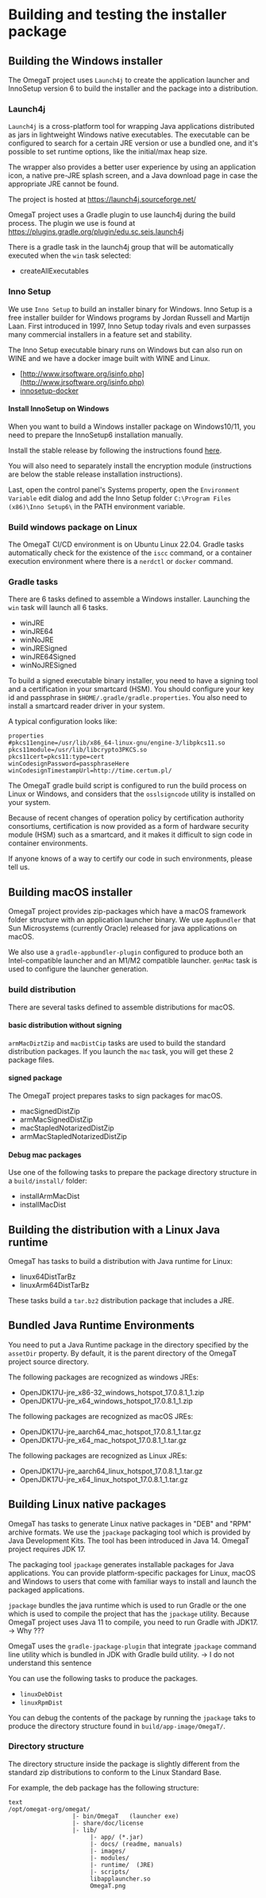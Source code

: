 # Building and testing the installer package

## Building the Windows installer

The OmegaT project uses `Launch4j` to create the application launcher and
InnoSetup version 6 to build the installer and the package into a distribution.

### Launch4j

`Launch4j` is a cross-platform tool for wrapping Java applications distributed as
jars in lightweight Windows native executables. The executable can be configured
to search for a certain JRE version or use a bundled one, and it's possible to
set runtime options, like the initial/max heap size.

The wrapper also provides a better user experience by using an application icon,
a native pre-JRE splash screen, and a Java download page in case the appropriate
JRE cannot be found.

The project is hosted at
https://launch4j.sourceforge.net/

OmegaT project uses a Gradle plugin to use launch4j during the build process.
The plugin we use is found at
https://plugins.gradle.org/plugin/edu.sc.seis.launch4j

There is a gradle task in the launch4j group that will be automatically executed when the `win` task selected:

- createAllExecutables

### Inno Setup

We use `Inno Setup` to build an installer binary for Windows.
Inno Setup is a free installer builder for Windows programs by Jordan Russell
and Martijn Laan. First introduced in 1997, Inno Setup today rivals
and even surpasses many commercial installers in a feature set and stability.

The Inno Setup executable binary runs on Windows but can also run on WINE and we have a docker image built with WINE and Linux.

- [http://www.jrsoftware.org/isinfo.php](http://www.jrsoftware.org/isinfo.php)
- [innosetup-docker](https://github.com/amake/innosetup-docker)

#### Install InnoSetup on Windows

When you want to build a Windows installer package on Windows10/11, you need to prepare the InnoSetup6 installation
manually.

Install the stable release by following the instructions found [here](https://jrsoftware.org/isdl.php#stable).

You will also need to separately install the encryption module (instructions are below the stable release installation instructions).

Last, open the control panel's Systems property, open the `Environment Variable` edit dialog and add the Inno Setup folder `C:\Program Files (x86)\Inno Setup6\`  in the PATH environment variable.

### Build windows package on Linux

The OmegaT CI/CD environment is on Ubuntu Linux 22.04.
Gradle tasks automatically check for the existence of the `iscc` command, or a container execution environment where there is a `nerdctl` or `docker` command.

### Gradle tasks

There are 6 tasks defined to assemble a Windows installer.
Launching the `win` task will launch all 6 tasks.

- winJRE
- winJRE64
- winNoJRE
- winJRESigned
- winJRE64Signed
- winNoJRESigned

To build a signed executable binary installer, you need to have a signing tool and a certification
in your smartcard (HSM). You should configure your key id and passphrase in `$HOME/.gradle/gradle.properties`.
You also need to install a smartcard reader driver in your system.

A typical configuration looks like:

```
properties
#pkcs11engine=/usr/lib/x86_64-linux-gnu/engine-3/libpkcs11.so
pkcs11module=/usr/lib/libcrypto3PKCS.so
pkcs11cert=pkcs11:type=cert
winCodesignPassword=passphraseHere
winCodesignTimestampUrl=http://time.certum.pl/
```

The OmegaT gradle build script is configured to run the build process on Linux or Windows, and considers that the `osslsigncode` utility is installed on your system.

Because of recent changes of operation policy by certification authority consortiums, 
certification is now provided as a form of hardware security module (HSM) such as a smartcard,
and it makes it difficult to sign code in container environments.

If anyone knows of a way to certify our code in such environments, please tell us.


## Building macOS installer

OmegaT project provides zip-packages which have a macOS framework folder structure with an
application launcher binary. We use `AppBundler` that Sun Microsystems (currently Oracle)
released for java applications on macOS. 

We also use a `gradle-appbundler-plugin` configured to produce both an Intel-compatible launcher and
an M1/M2 compatible launcher. `genMac` task is used to configure the launcher generation.

### build distribution

There are several tasks defined to assemble distributions for macOS.

#### basic distribution without signing

`armMacDiztZip` and `macDistCip` tasks are used to build the standard distribution packages.
If you launch the `mac` task, you will get these 2 package files. 

#### signed package

The OmegaT project prepares tasks to sign packages for macOS.

- macSignedDistZip
- armMacSignedDistZip
- macStapledNotarizedDistZip
- armMacStapledNotarizedDistZip

#### Debug mac packages

Use one of the following tasks to prepare the package directory
structure in a `build/install/` folder:

- installArmMacDist
- installMacDist

## Building the distribution with a Linux Java runtime

OmegaT has tasks to build a distribution with Java runtime for Linux:

- linux64DistTarBz
- linuxArm64DistTarBz

These tasks build a `tar.bz2` distribution package that includes a JRE.

## Bundled Java Runtime Environments

You need to put a Java Runtime package in the directory specified by the `assetDir` property. By default, it is the parent directory of the OmegaT project source directory.

The following packages are recognized as windows JREs:

- OpenJDK17U-jre_x86-32_windows_hotspot_17.0.8.1_1.zip
- OpenJDK17U-jre_x64_windows_hotspot_17.0.8.1_1.zip

The following packages are recognized as macOS JREs:

- OpenJDK17U-jre_aarch64_mac_hotspot_17.0.8.1_1.tar.gz
- OpenJDK17U-jre_x64_mac_hotspot_17.0.8.1_1.tar.gz

The following packages are recognized as Linux JREs:

- OpenJDK17U-jre_aarch64_linux_hotspot_17.0.8.1_1.tar.gz
- OpenJDK17U-jre_x64_linux_hotspot_17.0.8.1_1.tar.gz


## Building Linux native packages

OmegaT has tasks to generate Linux native packages in "DEB" and "RPM" archive formats.
We use the `jpackage` packaging tool which is provided by Java Development Kits.
The tool has been introduced in Java 14. OmegaT project requires JDK 17.

The packaging tool `jpackage` generates installable packages for Java applications.
You can provide platform-specific packages for Linux, macOS and Windows to users that come
with familiar ways to install and launch the packaged applications.

`jpackage` bundles the java runtime which is used to run Gradle or the one which is used to compile the project
that has the `jpackage` utility. Because OmegaT project uses Java 11 to compile, you need to
run Gradle with JDK17.
-> Why ???

OmegaT uses the `gradle-jpackage-plugin` that integrate `jpackage` command line utility
which is bundled in JDK with Gradle build utility.
-> I do not understand this sentence

You can use the following tasks to produce the packages.

- `linuxDebDist`
- `linuxRpmDist`

You can debug the contents of the package by running the `jpackage` taks to produce the
directory structure found in `build/app-image/OmegaT/`.

### Directory structure

The directory structure inside the package is slightly different from the standard
zip distributions to conform to the Linux Standard Base.

For example, the deb package has the following structure:

```
text
/opt/omegat-org/omegat/
                  |- bin/OmegaT   (launcher exe)
                  |- share/doc/license
                  |- lib/
                       |- app/ (*.jar)
                       |- docs/ (readme, manuals)
                       |- images/
                       |- modules/
                       |- runtime/  (JRE)
                       |- scripts/
                       libapplauncher.so
                       OmegaT.png  
```
